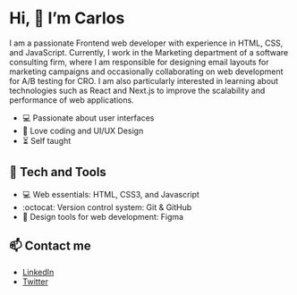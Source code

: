 # Hi, 👋 I’m Carlos
I am a passionate Frontend web developer with experience in HTML, CSS, and JavaScript. Currently, I work in the Marketing department of a software consulting firm, where I am responsible for designing email layouts for marketing campaigns and occasionally collaborating on web development for A/B testing for CRO. I am also particularly interested in learning about technologies such as React and Next.js to improve the scalability and performance of web applications.

- :computer: Passionate about user interfaces
- :art: Love coding and UI/UX Design
- :hourglass_flowing_sand: Self taught

## :space_invader: Tech and Tools
- :computer: Web essentials: HTML, CSS3, and Javascript
- :octocat: Version control system: Git & GitHub 
- :art: Design tools for web development: Figma

## :mailbox: Contact me
- [LinkedIn](https://bit.ly/3cP0iGN) </br>
- [Twitter](https://bit.ly/39HLKXg)

<!---
Kusagui/Kusagui is a ✨ special ✨ repository because its `README.md` (this file) appears on your GitHub profile.
You can click the Preview link to take a look at your changes.
--->
